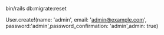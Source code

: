 bin/rails db:migrate:reset

User.create!(name: 'admin', email: 'admin@example.com', password:'admin',password_confirmation: 'admin',admin: true)
